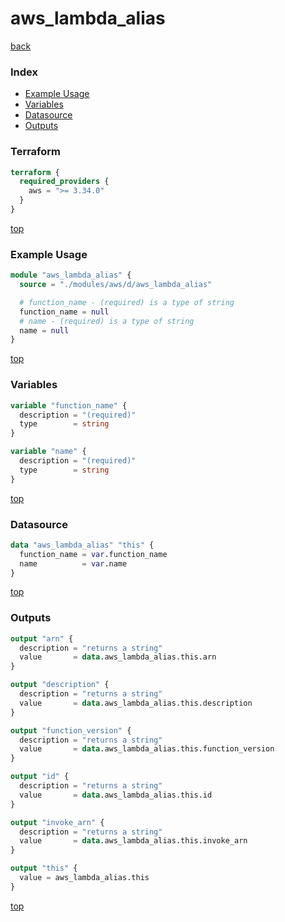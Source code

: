 # aws_lambda_alias

[back](../aws.md)

### Index

- [Example Usage](#example-usage)
- [Variables](#variables)
- [Datasource](#datasource)
- [Outputs](#outputs)

### Terraform

```terraform
terraform {
  required_providers {
    aws = ">= 3.34.0"
  }
}
```

[top](#index)

### Example Usage

```terraform
module "aws_lambda_alias" {
  source = "./modules/aws/d/aws_lambda_alias"

  # function_name - (required) is a type of string
  function_name = null
  # name - (required) is a type of string
  name = null
}
```

[top](#index)

### Variables

```terraform
variable "function_name" {
  description = "(required)"
  type        = string
}

variable "name" {
  description = "(required)"
  type        = string
}
```

[top](#index)

### Datasource

```terraform
data "aws_lambda_alias" "this" {
  function_name = var.function_name
  name          = var.name
}
```

[top](#index)

### Outputs

```terraform
output "arn" {
  description = "returns a string"
  value       = data.aws_lambda_alias.this.arn
}

output "description" {
  description = "returns a string"
  value       = data.aws_lambda_alias.this.description
}

output "function_version" {
  description = "returns a string"
  value       = data.aws_lambda_alias.this.function_version
}

output "id" {
  description = "returns a string"
  value       = data.aws_lambda_alias.this.id
}

output "invoke_arn" {
  description = "returns a string"
  value       = data.aws_lambda_alias.this.invoke_arn
}

output "this" {
  value = aws_lambda_alias.this
}
```

[top](#index)